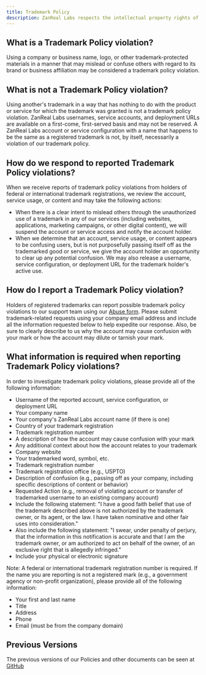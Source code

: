 ```yaml
---
title: Trademark Policy
description: ZanReal Labs respects the intellectual property rights of others and expects its users and clients to do the same across all our services including software development, marketing, remote IT support, SEO, and UI/UX design services.
---
```


## What is a Trademark Policy violation?

Using a company or business name, logo, or other trademark-protected materials in a manner that may mislead or confuse others with regard to its brand or business affiliation may be considered a trademark policy violation.

## What is not a Trademark Policy violation?

Using another's trademark in a way that has nothing to do with the product or service for which the trademark was granted is not a trademark policy violation. ZanReal Labs usernames, service accounts, and deployment URLs are available on a first-come, first-served basis and may not be reserved. A ZanReal Labs account or service configuration with a name that happens to be the same as a registered trademark is not, by itself, necessarily a violation of our trademark policy.

## How do we respond to reported Trademark Policy violations?

When we receive reports of trademark policy violations from holders of federal or international trademark registrations, we review the account, service usage, or content and may take the following actions:

- When there is a clear intent to mislead others through the unauthorized use of a trademark in any of our services (including websites, applications, marketing campaigns, or other digital content), we will suspend the account or service access and notify the account holder.
- When we determine that an account, service usage, or content appears to be confusing users, but is not purposefully passing itself off as the trademarked good or service, we give the account holder an opportunity to clear up any potential confusion. We may also release a username, service configuration, or deployment URL for the trademark holder's active use.

## How do I report a Trademark Policy violation?

Holders of registered trademarks can report possible trademark policy violations to our support team using our [Abuse form](/abuse?abuseType=trademark). Please submit trademark-related requests using your company email address and include all the information requested below to help expedite our response. Also, be sure to clearly describe to us why the account may cause confusion with your mark or how the account may dilute or tarnish your mark.

## What information is required when reporting Trademark Policy violations?

In order to investigate trademark policy violations, please provide all of the following information:

- Username of the reported account, service configuration, or deployment URL
- Your company name
- Your company's ZanReal Labs account name (if there is one)
- Country of your trademark registration
- Trademark registration number
- A description of how the account may cause confusion with your mark
- Any additional context about how the account relates to your trademark
- Company website
- Your trademarked word, symbol, etc.
- Trademark registration number
- Trademark registration office (e.g., USPTO)
- Description of confusion (e.g., passing off as your company, including specific descriptions of content or behavior)
- Requested Action (e.g., removal of violating account or transfer of trademarked username to an existing company account)
- Include the following statement: "I have a good faith belief that use of the trademark described above is not authorized by the trademark owner, or its agent, or the law. I have taken nominative and other fair uses into consideration."
- Also include the following statement: "I swear, under penalty of perjury, that the information in this notification is accurate and that I am the trademark owner, or am authorized to act on behalf of the owner, of an exclusive right that is allegedly infringed."
- Include your physical or electronic signature

Note: A federal or international trademark registration number is required. If the name you are reporting is not a registered mark (e.g., a government agency or non-profit organization), please provide all of the following information:

- Your first and last name
- Title
- Address
- Phone
- Email (must be from the company domain)

## Previous Versions

The previous versions of our Policies and other documents can be seen at [GitHub](https://github.com/zanreal-labs/legal)
